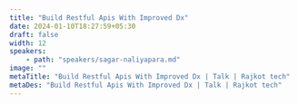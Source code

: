 ```yaml
---
title: "Build Restful Apis With Improved Dx"
date: 2024-01-10T18:27:59+05:30
draft: false
width: 12
speakers:
    - path: "speakers/sagar-naliyapara.md"
image: ""
metaTitle: "Build Restful Apis With Improved Dx | Talk | Rajkot tech"
metaDes: "Build Restful Apis With Improved Dx | Talk | Rajkot tech"
---
```


